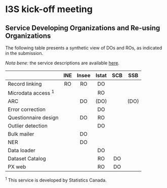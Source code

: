 # I3S kick-off meeting

## Service Developing Organizations and Re-using Organizations

The following table presents a synthetic view of DOs and ROs, as indicated in the submission.

*Nota bene:* the service descriptions are available [here](service-descriptions.md).

  
|   | INE | Insee | Istat | SCB | SSB |
|---|:-:|:-:|:-:|:-:|:-:|
| Record linking | RO | RO | DO |   |   |
| Microdata access <sup>1</sup> |   |   | RO |   |   |
| ARC |   | DO | (DO) |   | (DO) |
| Error correction |   |   | DO |   |   |
| Questionnaire design |   | DO | RO |   |   |
| Outlier detection |   |   | DO |   |   |
| Bulk mailer |   | DO |   |   |   |
| NER |   | DO |   |   |   |
| Data loader |   |   | DO |   |   |
| Dataset Catalog |   |   | RO | DO |   |
| PX web |   |   | RO | DO |   |

<sup>1</sup> This service is developed by Statistics Canada.